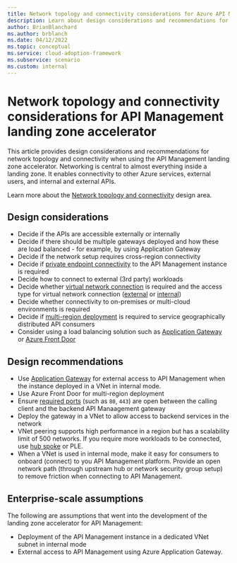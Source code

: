 ```yaml
---
title: Network topology and connectivity considerations for Azure API Management
description: Learn about design considerations and recommendations for network topology and connectivity in the Azure API Management landing zone accelerator
author: BrianBlanchard
ms.author: brblanch
ms.date: 04/12/2022
ms.topic: conceptual
ms.service: cloud-adoption-framework
ms.subservice: scenario
ms.custom: internal
---
```


# Network topology and connectivity considerations for API Management landing zone accelerator

This article provides design considerations and recommendations for network topology and connectivity when using the API Management landing zone accelerator. Networking is central to almost everything inside a landing zone. It enables connectivity to other Azure services, external users, and internal and external APIs. 

Learn more about the [Network topology and connectivity](/azure/cloud-adoption-framework/ready/landing-zone/design-area/network-topology-and-connectivity) design area.
## Design considerations

- Decide if the APIs are accessible externally or internally
- Decide if there should be multiple gateways deployed and how these are load balanced - for example, by using Application Gateway
- Decide if the network setup requires cross-region connectivity
- Decide if [private endpoint connectivity](/azure/api-management/private-endpoint) to the API Management instance is required
- Decide how to connect to external (3rd party) workloads
- Decide whether [virtual network connection](/azure/api-management/virtual-network-options) is required and the access type for virtual network connection ([external](/azure/api-management/api-management-using-with-vnet) or [internal](/azure/api-management/api-management-using-with-internal-vnet))
- Decide whether connectivity to on-premises or multi-cloud environments is required
- Decide if [multi-region deployment](/azure/api-management/api-management-howto-deploy-multi-region) is required to service geographically distributed API consumers
- Consider using a load balancing solution such as [Application Gateway](/azure/application-gateway/overview) or [Azure Front Door](/azure/frontdoor/front-door-overview)

## Design recommendations

- Use [Application Gateway](/azure/api-management/api-management-howto-integrate-internal-vnet-appgateway) for external access to API Management when the instance deployed in a VNet in internal mode. 
- Use Azure Front Door for multi-region deployment 
- Ensure [required ports](/azure/api-management/virtual-network-reference) (such as `80`, `443`) are open between the calling client and the backend API Manaagement gateway
- Deploy the gateway in a VNet to allow access to backend services in the network
- VNet peering supports high performance in a region but has a scalability limit of 500 networks. If you require more workloads to be connected, use [hub spoke](/azure/architecture/reference-architectures/hybrid-networking/hub-spoke) or PLE.
- When a VNet is used in internal mode, make it easy for consumers to onboard (connect) to you API Management platform. Provide an open network path (through upstream hub or network security group setup) to remove friction when connecting to API Management.

## Enterprise-scale assumptions

The following are assumptions that went into the development of the landing zone accelerator for API Management:

- Deployment of the API Management instance in a dedicated VNet subnet in internal mode
- External access to API Management using Azure Application Gateway.
